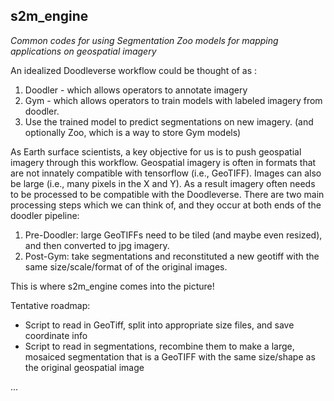 ## s2m_engine

*Common codes for using Segmentation Zoo models for mapping applications on geospatial imagery*

An idealized Doodleverse workflow could be thought of as :

1. Doodler - which allows operators to annotate imagery
2. Gym - which allows operators to train models with labeled imagery from doodler.
3. Use the trained model to predict segmentations on new imagery.
(and optionally Zoo, which is a way to store Gym models)

As Earth surface scientists, a key objective for us is to push geospatial imagery through this workflow. Geospatial imagery is often in formats that are not innately compatible with tensorflow (i.e., GeoTIFF). Images can also be large (i.e., many pixels in the X and Y). As a result imagery often needs to be processed to be compatible with the Doodleverse. There are two main processing steps which we can think of, and they occur at both ends of the doodler pipeline:
1. Pre-Doodler: large GeoTIFFs need to be tiled (and maybe even resized), and then converted to jpg imagery.
2. Post-Gym: take segmentations and reconstituted a new geotiff with the same size/scale/format of of the original images.

This is where s2m_engine comes into the picture! 

Tentative roadmap:
- Script to read in GeoTiff, split into appropriate size files, and save coordinate info
- Script to read in segmentations, recombine them to make a large, mosaiced segmentation that is a GeoTIFF with the same size/shape as the original geospatial image

...

